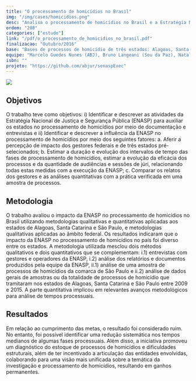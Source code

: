 ```yaml
---
title: "O processamento de homicídios no Brasil"
img: "/img/cases/homicidios.png"
desc: "Analisa o processamento de homicídios no Brasil e a Estratégia Nacional de Justiça e Segurança Pública em três estados: Alagoas, Santa Catarina e São Paulo."
ordem: "208"
categories: ["estudo"]
link: "/pdf/o_processamento_de_homicidios_no_brasil.pdf"
finalizacao: "Outubro/2016"
base: "Bases de processos de homicídio de três estados: Alagoas, Santa Catarina e São Paulo."
equipe: "Marcelo Guedes Nunes (ABJ), Bruno Langeani (Sou da Paz), Natalia Pollachi (Sou da Paz), Julio Trecenti (ABJ), Fernando Corrêa (ABJ)"
isbn: ""
projeto: "https://github.com/abjur/senaspExec"
---
```


![](/img/cases/homicidios.png)

## Objetivos

O trabalho teve como objetivos: i) Identificar e descrever as atividades da Estratégia Nacional de Justiça e Segurança Pública (ENASP) para auxiliar os estados no processamento de homicídios por meio de documentação e entrevistas e ii) Identificar e descrever a influência da ENASP no processamento de homicídios por meio dos seguintes fatores: a. Aferir a percepção de impacto dos gestores federais e de três estados pré- selecionados; b. Estimar a duração e evolução dos intervalos de tempo das fases de processamento de homicídios, estimar a evolução da eficácia dos processos e da quantidade de audiências e sessões de júri, relacionando todas estas medidas com a execução da ENASP; c. Comparar os relatos dos gestores e as análises quantitativas com a prática verificada em uma amostra de processos.

## Metodologia

O trabalho avaliou o impacto da ENASP no processamento de homicídios no Brasil utilizando metodologias qualitativas e quantitativas aplicadas aos estados de Alagoas, Santa Catarina e São Paulo, e metodologias qualitativas aplicadas ao âmbito federal. Os resultados indicaram que o impacto da ENASP no processamento de homicídios no país foi diverso entre os estados. A metodologia utilizada mesclou dois métodos qualitativos e dois quantitativos que se complementam: i.1) entrevistas com gestores e operadores da ENASP, i.2) análise dos relatórios e documentos produzidos pela equipe da ENASP, ii.1) análise de uma amostra de processos de homicídios da comarca de São Paulo e ii.2) análise de dados gerais de amostras ou da totalidade de processos de homicídio que tramitaram nos estados de Alagoas, Santa Catarina e São Paulo entre 2009 e 2015. A parte quantitativa implicou em relevantes avanços metodológicos para análise de tempos processuais.

## Resultados

Em relação ao cumprimento das metas, o resultado foi considerado ruim. No entanto, foi possível identificar uma redução sistemática nos tempos medianos de algumas fases processuais. Além disso, a iniciativa promoveu um diagnóstico do estoque de processos de homicídios e dificuldades estruturais, além de ter incentivado a articulação das entidades envolvidas, colaborando para uma visão mais unificada sobre a temática da investigação e processamento de homicídios, resultando em ganhos permanentes.


